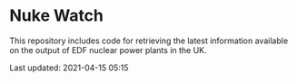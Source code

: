 # Nuke Watch

This repository includes code for retrieving the latest information available on the output of EDF nuclear power plants in the UK.

Last updated: 2021-04-15 05:15